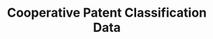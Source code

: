 ---
layout: default
bigquery: https://console.cloud.google.com/bigquery?p=patents-public-data&d=cpc&page=dataset
citation: '“Cooperative Patent Classification” by the EPO and USPTO, for public use. '
contributors: EPO, USPTO
cost: None
description: Cooperative Patent Classification Data contains the scheme and definitions
  of the Cooperative Patent Classification system for classifying patent documents.
  The CPC is the result of a partnership between the EPO and the USPTO in their joint
  effort to develop a common, internationally compatible classification system for
  technical documents, in particular patent publications, which will be used by both
  offices in the patent granting process
documentation: https://www.cooperativepatentclassification.org/cpcSchemeAndDefinitions
last_edit: 04/12/2022, 21:24:20
location: https://www.cooperativepatentclassification.org/index
maintained_by: USPTO, EPO
schema_fields:
- limiting_references
- sizeCache
- not_allocatable
- glossary
- informativeReferences
- informative_references
- children
- status
- applicationReferences
- date_revised
- synonyms
- application_references
- dateRevised
- ipcConcordant
- title_part
- breakdownCode
- breakdown_code
- limitingReferences
- ipc_concordant
- additional_only
- residual_references
- definition
- level
- symbol
- title_full
- parents
- notAllocatable
- titlePart
- child_groups
- titleFull
- childGroups
- residualReferences
shortname: cooperative_patent_classification
tags:
- patents
- science
title: Cooperative Patent Classification Data
uuid: 984374a7-16e9-4b35-9445-458daceb01bf
---
